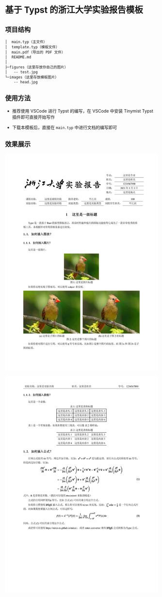 # 基于 Typst 的浙江大学实验报告模板

## 项目结构

```
│  main.typ（主文件）
│  template.typ（模板文件）
│  main.pdf（导出的 PDF 文件）
│  README.md
│
├─figures（这里存放你自己的图片）
│   -- test.jpg
└─images（这里存放模板图片）
    -- head.jpg
```

## 使用方法

* 推荐使用 VSCode 进行 Typst 的编写，在 VSCode 中安装 Tinymist Typst 插件即可直接开始写作

* 下载本模板后，直接在 `main.typ` 中进行文档的编写即可

## 效果展示
![](https://raw.githubusercontent.com/CrossStar/figure/master/main1.svg)

![](https://raw.githubusercontent.com/CrossStar/figure/master/main2.svg)